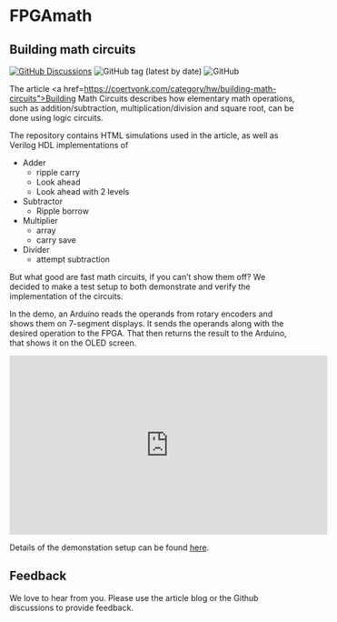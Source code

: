 # FPGAmath

## Building math circuits

[![GitHub Discussions](https://img.shields.io/github/discussions/cvonk/FPGAmath)](https://github.com/cvonk/FPGAmath/discussions)
![GitHub tag (latest by date)](https://img.shields.io/github/v/tag/cvonk/FPGAmath)
![GitHub](https://img.shields.io/github/license/cvonk/FPGAmath)

The article <a href=https://coertvonk.com/category/hw/building-math-circuits">Building Math Circuits</a> describes how elementary math operations, such as addition/subtraction, multiplication/division and square root, can be done using logic circuits.

The repository contains HTML simulations used in the article, as well as Verilog HDL implementations of

  - Adder
      - ripple carry
      - Look ahead
      - Look ahead with 2 levels
  - Subtractor
      - Ripple borrow
  - Multiplier
      - array
      - carry save
  - Divider
       - attempt subtraction

But what good are fast math circuits, if you can’t show them off? We decided to make a test setup to both demonstrate and verify the implementation of the circuits.

In the demo, an Arduino reads the operands from rotary encoders and shows them on 7-segment displays. It sends the operands along with the desired operation to the FPGA. That then returns the result to the Arduino, that shows it on the OLED screen.

<iframe width="560" height="315" src="https://www.youtube.com/embed/txJgpMz7c0E" title="YouTube video player" frameborder="0" allow="accelerometer; autoplay; clipboard-write; encrypted-media; gyroscope; picture-in-picture" allowfullscreen></iframe>

Details of the demonstation setup can be found [here](https://coertvonk.com/hw/building-math-circuits/demonstration-30764).

## Feedback

We love to hear from you. Please use the article blog or the Github discussions to provide feedback.
